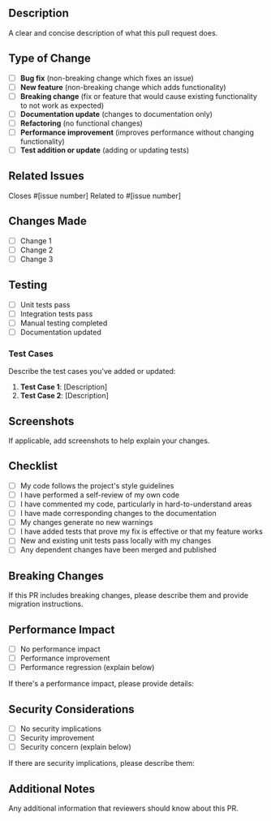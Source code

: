 ## Description

A clear and concise description of what this pull request does.

## Type of Change

- [ ] **Bug fix** (non-breaking change which fixes an issue)
- [ ] **New feature** (non-breaking change which adds functionality)
- [ ] **Breaking change** (fix or feature that would cause existing functionality to not work as expected)
- [ ] **Documentation update** (changes to documentation only)
- [ ] **Refactoring** (no functional changes)
- [ ] **Performance improvement** (improves performance without changing functionality)
- [ ] **Test addition or update** (adding or updating tests)

## Related Issues

Closes #[issue number]
Related to #[issue number]

## Changes Made

- [ ] Change 1
- [ ] Change 2
- [ ] Change 3

## Testing

- [ ] Unit tests pass
- [ ] Integration tests pass
- [ ] Manual testing completed
- [ ] Documentation updated

### Test Cases

Describe the test cases you've added or updated:

1. **Test Case 1**: [Description]
2. **Test Case 2**: [Description]

## Screenshots

If applicable, add screenshots to help explain your changes.

## Checklist

- [ ] My code follows the project's style guidelines
- [ ] I have performed a self-review of my own code
- [ ] I have commented my code, particularly in hard-to-understand areas
- [ ] I have made corresponding changes to the documentation
- [ ] My changes generate no new warnings
- [ ] I have added tests that prove my fix is effective or that my feature works
- [ ] New and existing unit tests pass locally with my changes
- [ ] Any dependent changes have been merged and published

## Breaking Changes

If this PR includes breaking changes, please describe them and provide migration instructions.

## Performance Impact

- [ ] No performance impact
- [ ] Performance improvement
- [ ] Performance regression (explain below)

If there's a performance impact, please provide details:

## Security Considerations

- [ ] No security implications
- [ ] Security improvement
- [ ] Security concern (explain below)

If there are security implications, please describe them:

## Additional Notes

Any additional information that reviewers should know about this PR. 